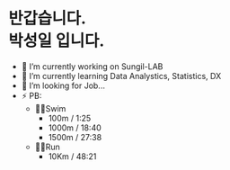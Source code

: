 # 반갑습니다.<br>박성일 입니다.

- 🔭 I’m currently working on Sungil-LAB
- 🌱 I’m currently learning Data Analystics, Statistics, DX
- 🤔 I’m looking for Job...
- ⚡ PB:
  - 🏊‍♂️Swim 
    - 100m / 1:25
    - 1000m / 18:40
    - 1500m / 27:38
  - 🏃‍♂️Run
    - 10Km / 48:21

<!--
**Sungileo/Sungileo** is a ✨ _special_ ✨ repository because its `README.md` (this file) appears on your GitHub profile.

Here are some ideas to get you started:

- 👯 I’m looking to collaborate on ...
- 💬 Ask me about ...
- 📫 How to reach me: ...
- 😄 Pronouns: ...
- ⚡ Fun fact: ...
-->
